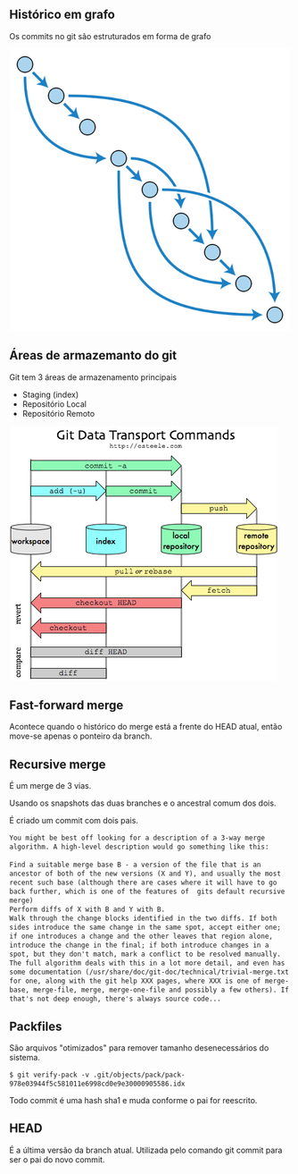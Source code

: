 Histórico em grafo
------------------

Os commits no git são estruturados em forma de grafo

![Grafo acíclico](direct-acyclic-graph.svg)

Áreas de armazemanto do git
---------------------------

Git tem 3 áreas de armazenamento principais

 - Staging (index)
 - Repositório Local
 - Repositório Remoto

![Comandos de trasporte e áreas de armazenamento](git-transport.png)



Fast-forward merge
------------------

Acontece quando o histórico do merge está a frente do HEAD atual,
então move-se apenas o ponteiro da branch.


Recursive merge
---------------

É um merge de 3 vias.

Usando os snapshots das duas branches e o ancestral comum dos
dois.

É criado um commit com dois pais.

```
You might be best off looking for a description of a 3-way merge algorithm. A high-level description would go something like this:

Find a suitable merge base B - a version of the file that is an ancestor of both of the new versions (X and Y), and usually the most recent such base (although there are cases where it will have to go back further, which is one of the features of  gits default recursive merge)
Perform diffs of X with B and Y with B.
Walk through the change blocks identified in the two diffs. If both sides introduce the same change in the same spot, accept either one; if one introduces a change and the other leaves that region alone, introduce the change in the final; if both introduce changes in a spot, but they don't match, mark a conflict to be resolved manually.
The full algorithm deals with this in a lot more detail, and even has some documentation (/usr/share/doc/git-doc/technical/trivial-merge.txt for one, along with the git help XXX pages, where XXX is one of merge-base, merge-file, merge, merge-one-file and possibly a few others). If that's not deep enough, there's always source code...
```

Packfiles
---------

São arquivos "otimizados" para remover tamanho desenecessários do
sistema.


```
$ git verify-pack -v .git/objects/pack/pack-978e03944f5c581011e6998cd0e9e30000905586.idx

```

Todo commit é uma hash sha1 e muda conforme o pai for reescrito.

HEAD
----

É a última versão da branch atual.
Utilizada pelo comando git commit para ser o pai do novo commit.
